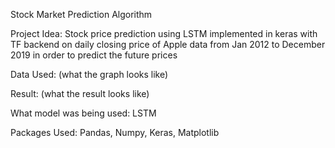 Stock Market Prediction Algorithm 

Project Idea: 
Stock price prediction using LSTM implemented in keras with TF backend on daily closing price of Apple data from Jan 2012 to December 2019 in order to predict the future prices 

Data Used: 
(what the graph looks like)

Result: 
(what the result looks like)

What model was being used: 
LSTM 

Packages Used: 
Pandas, Numpy, Keras, Matplotlib
